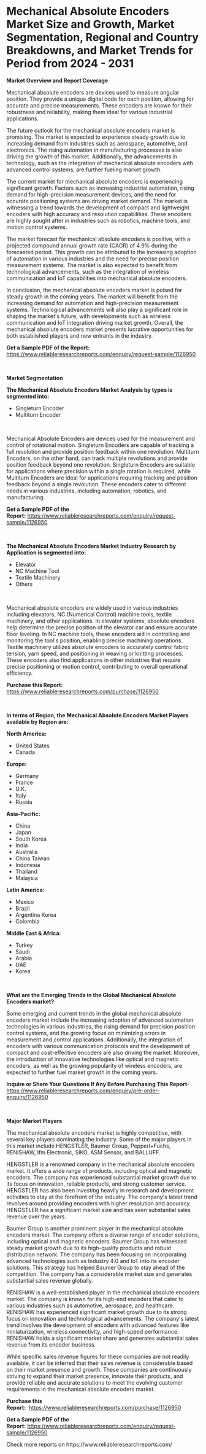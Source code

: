 <p><h1>Mechanical Absolute Encoders Market Size and Growth, Market Segmentation, Regional and Country Breakdowns, and Market Trends for Period from 2024 -  2031</h1></p><p><strong>Market Overview and Report Coverage</strong></p>
<p><p>Mechanical absolute encoders are devices used to measure angular position. They provide a unique digital code for each position, allowing for accurate and precise measurements. These encoders are known for their robustness and reliability, making them ideal for various industrial applications.</p><p>The future outlook for the mechanical absolute encoders market is promising. The market is expected to experience steady growth due to increasing demand from industries such as aerospace, automotive, and electronics. The rising automation in manufacturing processes is also driving the growth of this market. Additionally, the advancements in technology, such as the integration of mechanical absolute encoders with advanced control systems, are further fueling market growth.</p><p>The current market for mechanical absolute encoders is experiencing significant growth. Factors such as increasing industrial automation, rising demand for high-precision measurement devices, and the need for accurate positioning systems are driving market demand. The market is witnessing a trend towards the development of compact and lightweight encoders with high accuracy and resolution capabilities. These encoders are highly sought after in industries such as robotics, machine tools, and motion control systems.</p><p>The market forecast for mechanical absolute encoders is positive, with a projected compound annual growth rate (CAGR) of 4.9% during the forecasted period. This growth can be attributed to the increasing adoption of automation in various industries and the need for precise position measurement systems. The market is also expected to benefit from technological advancements, such as the integration of wireless communication and IoT capabilities into mechanical absolute encoders.</p><p>In conclusion, the mechanical absolute encoders market is poised for steady growth in the coming years. The market will benefit from the increasing demand for automation and high-precision measurement systems. Technological advancements will also play a significant role in shaping the market's future, with developments such as wireless communication and IoT integration driving market growth. Overall, the mechanical absolute encoders market presents lucrative opportunities for both established players and new entrants in the industry.</p></p>
<p><strong>Get a Sample PDF of the Report:</strong> <a href="https://www.reliableresearchreports.com/enquiry/request-sample/1126950">https://www.reliableresearchreports.com/enquiry/request-sample/1126950</a></p>
<p>&nbsp;</p>
<p><strong>Market Segmentation</strong></p>
<p><strong>The Mechanical Absolute Encoders Market Analysis by types is segmented into:</strong></p>
<p><ul><li>Singleturn Encoder</li><li>Multiturn Encoder</li></ul></p>
<p>&nbsp;</p>
<p><p>Mechanical Absolute Encoders are devices used for the measurement and control of rotational motion. Singleturn Encoders are capable of tracking a full revolution and provide position feedback within one revolution. Multiturn Encoders, on the other hand, can track multiple revolutions and provide position feedback beyond one revolution. Singleturn Encoders are suitable for applications where precision within a single rotation is required, while Multiturn Encoders are ideal for applications requiring tracking and position feedback beyond a single revolution. These encoders cater to different needs in various industries, including automation, robotics, and manufacturing.</p></p>
<p><strong>Get a Sample PDF of the Report:</strong>&nbsp;<a href="https://www.reliableresearchreports.com/enquiry/request-sample/1126950">https://www.reliableresearchreports.com/enquiry/request-sample/1126950</a></p>
<p>&nbsp;</p>
<p><strong>The Mechanical Absolute Encoders Market Industry Research by Application is segmented into:</strong></p>
<p><ul><li>Elevator</li><li>NC Machine Tool</li><li>Textile Machinery</li><li>Others</li></ul></p>
<p>&nbsp;</p>
<p><p>Mechanical absolute encoders are widely used in various industries including elevators, NC (Numerical Control) machine tools, textile machinery, and other applications. In elevator systems, absolute encoders help determine the precise position of the elevator car and ensure accurate floor leveling. In NC machine tools, these encoders aid in controlling and monitoring the tool's position, enabling precise machining operations. Textile machinery utilizes absolute encoders to accurately control fabric tension, yarn speed, and positioning in weaving or knitting processes. These encoders also find applications in other industries that require precise positioning or motion control, contributing to overall operational efficiency.</p></p>
<p><strong>Purchase this Report:</strong>&nbsp; <a href="https://www.reliableresearchreports.com/purchase/1126950">https://www.reliableresearchreports.com/purchase/1126950</a></p>
<p>&nbsp;</p>
<p><strong>In terms of Region, the Mechanical Absolute Encoders Market Players available by Region are:</strong></p>
<p>
    <p> <strong> North America: </strong>
        <ul>
            <li>United States</li>
            <li>Canada</li>
        </ul>
        </p> 
    <p> <strong> Europe: </strong>
        <ul>
            <li>Germany</li>
            <li>France</li>
            <li>U.K.</li>
            <li>Italy</li>
            <li>Russia</li>
        </ul>
        </p> 
    <p> <strong> Asia-Pacific: </strong>
        <ul>
            <li>China</li>
            <li>Japan</li>
            <li>South Korea</li>
            <li>India</li>
            <li>Australia</li>
            <li>China Taiwan</li>
            <li>Indonesia</li>
            <li>Thailand</li>
            <li>Malaysia</li>
        </ul>
        </p> 
    <p> <strong> Latin America: </strong>
        <ul>
            <li>Mexico</li>
            <li>Brazil</li>
            <li>Argentina Korea</li>
            <li>Colombia</li>
        </ul>
        </p> 
    <p> <strong> Middle East & Africa: </strong>
        <ul>
            <li>Turkey</li>
            <li>Saudi</li>
            <li>Arabia</li>
            <li>UAE</li>
            <li>Korea</li>
        </ul>
    </p>
    </p>
<p>&nbsp;</p>
<p><strong>What are the Emerging Trends in the Global Mechanical Absolute Encoders market?</strong></p>
<p><p>Some emerging and current trends in the global mechanical absolute encoders market include the increasing adoption of advanced automation technologies in various industries, the rising demand for precision position control systems, and the growing focus on minimizing errors in measurement and control applications. Additionally, the integration of encoders with various communication protocols and the development of compact and cost-effective encoders are also driving the market. Moreover, the introduction of innovative technologies like optical and magnetic encoders, as well as the growing popularity of wireless encoders, are expected to further fuel market growth in the coming years.</p></p>
<p><strong>Inquire or Share Your Questions If Any Before Purchasing This Report</strong>- <a href="https://www.reliableresearchreports.com/enquiry/pre-order-enquiry/1126950">https://www.reliableresearchreports.com/enquiry/pre-order-enquiry/1126950</a></p>
<p>&nbsp;</p>
<p><strong>Major Market Players</strong></p>
<p><p>The mechanical absolute encoders market is highly competitive, with several key players dominating the industry. Some of the major players in this market include HENGSTLER, Baumer Group, Pepperl+Fuchs, RENISHAW, Ifm Electronic, SIKO, ASM Sensor, and BALLUFF.</p><p>HENGSTLER is a renowned company in the mechanical absolute encoders market. It offers a wide range of products, including optical and magnetic encoders. The company has experienced substantial market growth due to its focus on innovation, reliable products, and strong customer service. HENGSTLER has also been investing heavily in research and development activities to stay at the forefront of the industry. The company's latest trend revolves around providing encoders with higher resolution and accuracy. HENGSTLER has a significant market size and has seen substantial sales revenue over the years.</p><p>Baumer Group is another prominent player in the mechanical absolute encoders market. The company offers a diverse range of encoder solutions, including optical and magnetic encoders. Baumer Group has witnessed steady market growth due to its high-quality products and robust distribution network. The company has been focusing on incorporating advanced technologies such as Industry 4.0 and IoT into its encoder solutions. This strategy has helped Baumer Group to stay ahead of the competition. The company has a considerable market size and generates substantial sales revenue globally.</p><p>RENISHAW is a well-established player in the mechanical absolute encoders market. The company is known for its high-end encoders that cater to various industries such as automotive, aerospace, and healthcare. RENISHAW has experienced significant market growth due to its strong focus on innovation and technological advancements. The company's latest trend involves the development of encoders with advanced features like miniaturization, wireless connectivity, and high-speed performance. RENISHAW holds a significant market share and generates substantial sales revenue from its encoder business.</p><p>While specific sales revenue figures for these companies are not readily available, it can be inferred that their sales revenue is considerable based on their market presence and growth. These companies are continuously striving to expand their market presence, innovate their products, and provide reliable and accurate solutions to meet the evolving customer requirements in the mechanical absolute encoders market.</p></p>
<p><strong>Purchase this Report:</strong>&nbsp;&nbsp;<a href="https://www.reliableresearchreports.com/purchase/1126950">https://www.reliableresearchreports.com/purchase/1126950</a></p>
<p></p>
<p><strong>Get a Sample PDF of the Report:</strong>&nbsp;<a href="https://www.reliableresearchreports.com/enquiry/request-sample/1126950">https://www.reliableresearchreports.com/enquiry/request-sample/1126950</a></p>
<p>Check more reports on https://www.reliableresearchreports.com/</p>
